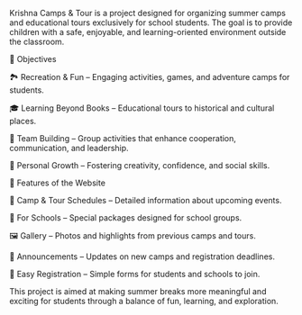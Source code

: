 Krishna Camps & Tour is a project designed for organizing summer camps and educational tours exclusively for school students. The goal is to provide children with a safe, enjoyable, and learning-oriented environment outside the classroom.

🎯 Objectives

🏞️ Recreation & Fun – Engaging activities, games, and adventure camps for students.

🎓 Learning Beyond Books – Educational tours to historical and cultural places.

👥 Team Building – Group activities that enhance cooperation, communication, and leadership.

🌱 Personal Growth – Fostering creativity, confidence, and social skills.

🌟 Features of the Website

📅 Camp & Tour Schedules – Detailed information about upcoming events.

🏫 For Schools – Special packages designed for school groups.

🖼️ Gallery – Photos and highlights from previous camps and tours.

📢 Announcements – Updates on new camps and registration deadlines.

📝 Easy Registration – Simple forms for students and schools to join.

This project is aimed at making summer breaks more meaningful and exciting for students through a balance of fun, learning, and exploration.
